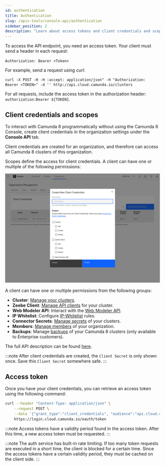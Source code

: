 ```yaml
---
id: authentication
title: Authentication
slug: /apis-tools/console-api/authentication
sidebar_position: 2
description: "Learn about access tokens and client credentials and scopes to get started with the Console API."
---
```


To access the API endpoint, you need an access token. Your client must send a header in each request:

`Authorization: Bearer <Token>`

For example, send a request using _curl_:

```shell
curl -X POST -H -H :accept: application/json" -H "Authorization: Bearer <TOKEN>" -d '' http://api.cloud.camunda.io/clusters
```

For all requests, include the access token in the authorization header: `authorization:Bearer ${TOKEN}`.

## Client credentials and scopes

To interact with Camunda 8 programmatically without using the Camunda 8 Console, create client credentials in the organization settings under the **Console API** tab.

Client credentials are created for an organization, and therefore can access all Camunda 8 clusters of this organization.

Scopes define the access for client credentials. A client can have one or multiple of the following permissions:

![createConsoleApiClient](../../components/console/manage-organization/img/create-console-api-client.png)

A client can have one or multiple permissions from the following groups:

- **Cluster**: [Manage your clusters](/components/console/manage-clusters/create-cluster.md).
- **Zeebe Client**: [Manage API clients](/components/console/manage-clusters/manage-api-clients.md) for your cluster.
- **Web Modeler API**: Interact with the [Web Modeler API](/apis-tools/web-modeler-api/index.md).
- **IP Whitelist**: Configure [IP-Whitelist](/components/console/manage-clusters/manage-ip-whitelists.md) rules.
- **Connector Secrets**: [Manage secrets](/components/console/manage-clusters/manage-secrets.md) of your clusters.
- **Members**: [Manage members](/components/console/manage-organization/manage-users.md) of your organization.
- **Backups**: Manage [backups](https://docs.camunda.io/docs/components/concepts/backups) of your Camunda 8 clusters (only available to Enterprise customers).

The full API description can be found [here](https://console.cloud.camunda.io/customer-api/openapi/docs/#/).

:::note
After client credentials are created, the `Client Secret` is only shown once. Save this `Client Secret` somewhere safe.
:::

## Access token

Once you have your client credentials, you can retrieve an access token using the following command:

```bash
curl --header "Content-Type: application/json" \
    --request POST \
    --data '{"grant_type":"client_credentials", "audience":"api.cloud.camunda.io", "client_id":"XXX", "client_secret":"YYY"}' \
    https://login.cloud.camunda.io/oauth/token
```

:::note
Access tokens have a validity period found in the access token. After this time, a new access token must be requested.
:::

:::note
The auth service has built-in rate limiting. If too many token requests are executed in a short time, the client is blocked for a certain time. Since the access tokens have a certain validity period, they must be cached on the client side.
:::
